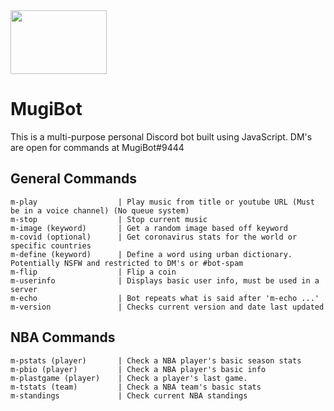 <img src="https://i.imgur.com/MINhF0h.jpg" width="154" height="102">

# MugiBot


This is a multi-purpose personal Discord bot built using JavaScript. DM's are open for commands at MugiBot#9444

## General Commands

```
m-play                  | Play music from title or youtube URL (Must be in a voice channel) (No queue system)
m-stop                  | Stop current music
m-image (keyword)       | Get a random image based off keyword
m-covid (optional)      | Get coronavirus stats for the world or specific countries
m-define (keyword)      | Define a word using urban dictionary. Potentially NSFW and restricted to DM's or #bot-spam
m-flip                  | Flip a coin
m-userinfo              | Displays basic user info, must be used in a server
m-echo                  | Bot repeats what is said after 'm-echo ...'
m-version               | Checks current version and date last updated
```
## NBA Commands

```
m-pstats (player)       | Check a NBA player's basic season stats
m-pbio (player)         | Check a NBA player's basic info
m-plastgame (player)    | Check a player's last game.
m-tstats (team)         | Check a NBA team's basic stats
m-standings             | Check current NBA standings
```